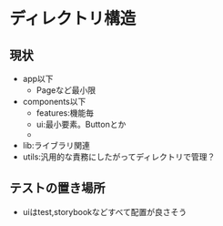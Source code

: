 # ディレクトリ構造

## 現状
- app以下
    - Pageなど最小限
- components以下
    - features:機能毎
    - ui:最小要素。Buttonとか
    -
- lib:ライブラリ関連
- utils:汎用的な責務にしたがってディレクトリで管理？

## テストの置き場所
- uiはtest,storybookなどすべて配置が良さそう
